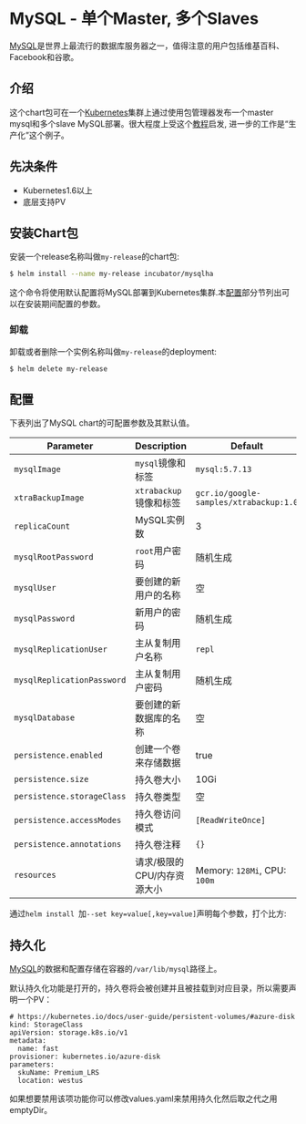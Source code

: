 # MySQL - 单个Master, 多个Slaves

[MySQL](https://MySQL.org)是世界上最流行的数据库服务器之一，值得注意的用户包括维基百科、Facebook和谷歌。

## 介绍

这个chart包可在一个[Kubernetes](http://kubernetes.io)集群上通过使用包管理器发布一个master mysql和多个slave MySQL部署。很大程度上受这个[教程](https://kubernetes.io/docs/tutorials/stateful-application/run-replicated-stateful-application/)启发, 进一步的工作是“生产化”这个例子。

## 先决条件

- Kubernetes1.6以上
- 底层支持PV

## 安装Chart包

安装一个release名称叫做`my-release`的chart包:

```bash
$ helm install --name my-release incubator/mysqlha
```

这个命令将使用默认配置将MySQL部署到Kubernetes集群.本[配置](#configuration)部分节列出可以在安装期间配置的参数。

### 卸载

卸载或者删除一个实例名称叫做`my-release`的deployment:

```bash
$ helm delete my-release
```

## 配置

下表列出了MySQL chart的可配置参数及其默认值。

| Parameter                  | Description                         | Default                                |
| -----------------------    | ----------------------------------- | -------------------------------------- |
| `mysqlImage`               | `mysql`镜像和标签              | `mysql:5.7.13`                         |
| `xtraBackupImage`          | `xtrabackup`镜像和标签         | `gcr.io/google-samples/xtrabackup:1.0` |
| `replicaCount`             | MySQL实例数            | 3                                      |
| `mysqlRootPassword`        | `root`用户密码       | 随机生成                     |
| `mysqlUser`                | 要创建的新用户的名称     | 空                                  |
| `mysqlPassword`            | 新用户的密码          | 随机生成                     |
| `mysqlReplicationUser`     | 主从复制用户名称       | `repl`                                 |
| `mysqlReplicationPassword` | 主从复制用户密码      | 随机生成                     |
| `mysqlDatabase`            | 要创建的新数据库的名称  | 空                                  | 
| `persistence.enabled`      | 创建一个卷来存储数据       | true                                   | 
| `persistence.size`         | 持久卷大小     | 10Gi                                   |
| `persistence.storageClass` | 持久卷类型     | 空                                  |
| `persistence.accessModes`  | 持久卷访问模式      | `[ReadWriteOnce]`                      |
| `persistence.annotations`  | 持久卷注释       | `{}`                                   |
| `resources`                | 请求/极限的CPU/内存资源大小 | Memory: `128Mi`, CPU: `100m`           |

通过`helm install `加`--set key=value[,key=value]`声明每个参数，打个比方:

## 持久化

[MySQL](https://hub.docker.com/_/mysql/)的数据和配置存储在容器的`/var/lib/mysql`路径上。

默认持久化功能是打开的，持久卷将会被创建并且被挂载到对应目录，所以需要声明一个PV：

```
# https://kubernetes.io/docs/user-guide/persistent-volumes/#azure-disk
kind: StorageClass
apiVersion: storage.k8s.io/v1
metadata:
  name: fast
provisioner: kubernetes.io/azure-disk
parameters:
  skuName: Premium_LRS
  location: westus
```

如果想要禁用该项功能你可以修改values.yaml来禁用持久化然后取之代之用emptyDir。
